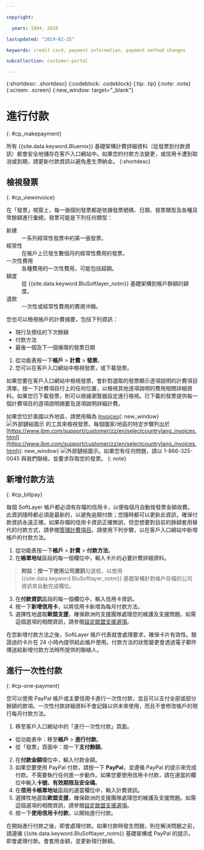 ```yaml
---

copyright:

  years: 1994, 2019

lastupdated: "2019-02-25"

keywords: credit card, payment information, payment method changes

subcollection: customer-portal

---
```


{:shortdesc: .shortdesc}
{:codeblock: .codeblock}
{:tip: .tip}
{:note: .note}
{:screen: .screen}
{:new_window: target="_blank"}


# 進行付款
{: #cp_makepayment}

所有 {{site.data.keyword.Bluemix}} 基礎架構計費詳細資料（從發票到付款資訊）都會安全地儲存在客戶入口網站中。如果您的付款方法變更，或信用卡遭到取消或到期，請更新付款資訊以避免產生滯納金。
{:shortdesc}

## 檢視發票
{: #cp_viewinvoice}

在「發票」視窗上，每一張個別發票都是依據發票號碼、日期、發票類型及各種貨幣餘額進行彙總。發票可能是下列任何類型：

<dl>
<dt>新建</dt>
<dd>一系列經常性發票中的第一張發票。</dd>
<dt>經常性</dt>
<dd>在帳戶上已發生數個月的經常性費用的發票。</dd>
<dt>一次性費用</dt>
<dd>各種費用的一次性費用，可能包括超額。</dd>
<dt>額度</dt>
<dd>從 {{site.data.keyword.BluSoftlayer_notm}} 基礎架構到帳戶餘額的額度。</dd>
<dt>退款</dt>
<dd>一次性或經常性費用的費用沖銷。</dd>
</dl>

您也可以檢視帳戶的計費摘要，包括下列資訊：
  * 現行及預估的下次餘額
  * 付款方法
  * 最後一個及下一個循環的發票日期

1. 從功能表按一下**帳戶** > **計費** > **發票**。
2. 您可以在客戶入口網站中檢視發票，或下載發票。

如果您要在客戶入口網站中檢視發票，會針對選取的發票顯示逐項說明的計費項目清單。按一下計費項目行上的任何位置，以檢視其他逐項說明的費用相關詳細資料。如果您已下載發票，則可以根據瀏覽器設定進行檢視。已下載的發票提供每一個計費項目的逐項說明摘要及逐項說明詳細計費。

如果您位於美國以外地區，請使用稱為 [Invoices](http://www.ibm.com/support/customer/invoices){: new_window} ![外部鏈結圖示](../icons/launch-glyph.svg "外部鏈結圖示") 的工具來檢視發票。每個國家/地區的特定步驟列出於 [https://www.ibm.com/support/customer/zz/en/selectcountrylang_invoices.html](https://www.ibm.com/support/customer/zz/en/selectcountrylang_invoices.html){: new_window} ![外部鏈結圖示](../icons/launch-glyph.svg "外部鏈結圖示")。如果您有任何問題，請以 1-866-325-0045 與我們聯絡，並要求存取您的發票。
{: note}

## 新增付款方法
{: #cp_billpay}

每個 SoftLayer 帳戶都必須有存檔的信用卡，以便每個月自動按發票金額收費。此資訊隨時都必須是最新的，以避免逾期付款；您隨時都可以更新此資訊，確保付款資訊永遠正確。如果存檔的信用卡資訊正確無誤，但您想要對目前的餘額套用替代的付款方式，請參閱[管理計費項目](/docs/customer-portal?topic=customer-portal-manage-billing#manage-billing)。請使用下列步驟，以在客戶入口網站中新增帳戶的付款方法。

1. 從功能表按一下**帳戶** > **計費** > **付款方法**。
2. 在**帳單地址**區段的每一個欄位中，輸入卡片的必要計費詳細資料。
> **附註：**按一下**使用公司資訊**勾選框，以使用 {{site.data.keyword.BluSoftlayer_notm}} 基礎架構針對帳戶存檔的公司資訊來自動完成欄位。
3. 在**付款資訊**區段的每一個欄位中，輸入信用卡資訊。
4. 按一下**新增信用卡**，以將信用卡新增為每月付款方法。
5. 選擇性地選取**歐盟支援**，確保歐洲的支援團隊處理您的維護及支援問題。如需這個選項的相關資訊，請參閱[設定歐盟支援選項](/docs/customer-portal?topic=customer-portal-cp_seteusupported#cp_seteusupported)。

在您新增付款方法之後，SoftLayer 帳戶代表就會處理要求，確保卡片有效性。驗證過的卡片在 24 小時內提供給此帳戶使用。付款方法的狀態變更會透過電子郵件傳送給新增付款方法時所提供的聯絡人。

## 進行一次性付款
{: #cp-one-payment}

您可以使用 PayPal 帳戶或主要信用卡進行一次性付款，並且可以支付全部或部分餘額的款項。一次性付款詳細資料不會記錄以供未來使用，而且不會修改帳戶的現行每月付款方法。

1. 移至客戶入口網站中的「進行一次性付款」頁面。
 * 從功能表中：移至**帳戶** > **進行付款**。
 * 從「發票」頁面中：按一下**支付餘額**。
2. 在**付款金額**欄位中，輸入付款金額。
3. 如果您要使用 PayPal 付款，請按一下 **PayPal**，並遵循 PayPal 的提示來完成付款。不需要執行任何進一步動作。如果您要使用信用卡付款，請在適當的欄位中輸入**卡號、有效期限及安全碼**。
4. 在**信用卡帳單地址**區段的適當欄位中，輸入計費資訊。
5. 選擇性地選取**歐盟支援**，確保歐洲的支援團隊處理您的維護及支援問題。如需這個選項的相關資訊，請參閱[設定歐盟支援選項](/docs/customer-portal?topic=customer-portal-cp_seteusupported#cp_seteusupported)。
6. 按一下**使用信用卡付款**，以開始進行付款。

在開始進行付款之後，即會處理付款。如果付款時發生問題，則在解決問題之前，請遵循 {{site.data.keyword.BluSoftlayer_notm}} 基礎架構或 PayPal 的提示。即會處理付款。會套用金額，並更新現行餘額。
